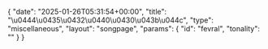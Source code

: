 {
    "date": "2025-01-26T05:31:54+00:00",
    "title": "\u0444\u0435\u0432\u0440\u0430\u043b\u044c",
    "type": "miscellaneous",
    "layout": "songpage",
    "params": {
        "id": "fevral",
        "tonality": ""
    }
}